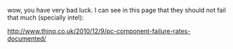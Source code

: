 wow, you have very bad luck. I can see in this page that they should not fail that much (specially intel):  
  
http://www.thinq.co.uk/2010/12/9/pc-component-failure-rates-documented/